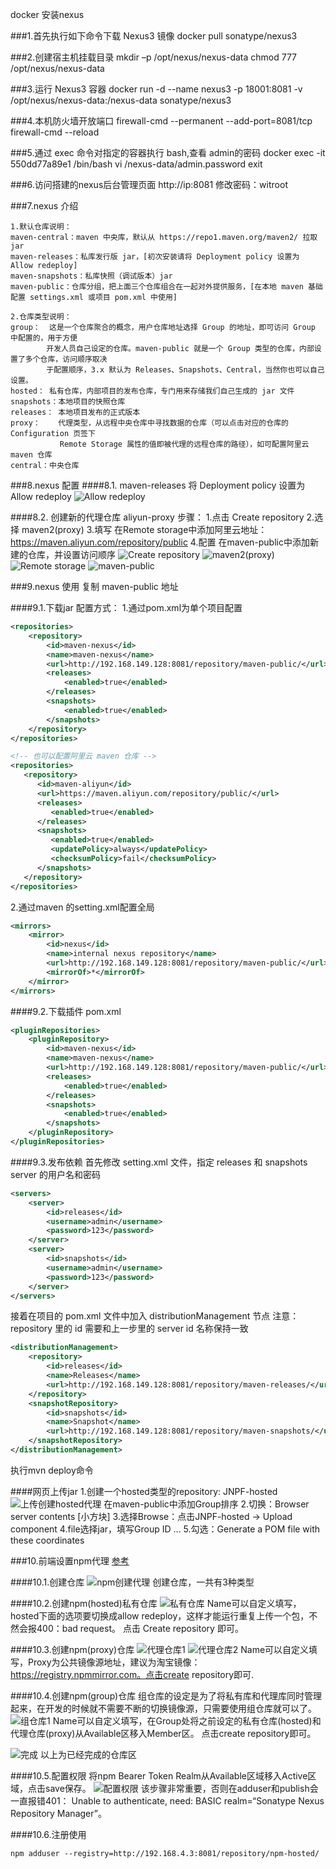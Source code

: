 docker 安装nexus


###1.首先执行如下命令下载 Nexus3 镜像
docker pull sonatype/nexus3

###2.创建宿主机挂载目录
mkdir –p /opt/nexus/nexus-data
chmod 777 /opt/nexus/nexus-data

###3.运行 Nexus3 容器
docker run -d --name nexus3 -p 18001:8081 -v /opt/nexus/nexus-data:/nexus-data sonatype/nexus3

###4.本机防火墙开放端口
firewall-cmd --permanent --add-port=8081/tcp
firewall-cmd --reload

###5.通过 exec 命令对指定的容器执行 bash,查看 admin的密码
docker exec -it 550dd77a89e1 /bin/bash
vi /nexus-data/admin.password
exit

###6.访问搭建的nexus后台管理页面 http://ip:8081
修改密码：witroot


###7.nexus 介绍
```text
1.默认仓库说明：
maven-central：maven 中央库，默认从 https://repo1.maven.org/maven2/ 拉取 jar
maven-releases：私库发行版 jar，[初次安装请将 Deployment policy 设置为 Allow redeploy]
maven-snapshots：私库快照（调试版本）jar
maven-public：仓库分组，把上面三个仓库组合在一起对外提供服务，[在本地 maven 基础配置 settings.xml 或项目 pom.xml 中使用]

2.仓库类型说明：
group：  这是一个仓库聚合的概念，用户仓库地址选择 Group 的地址，即可访问 Group 中配置的，用于方便
        开发人员自己设定的仓库。maven-public 就是一个 Group 类型的仓库，内部设置了多个仓库，访问顺序取决
        于配置顺序，3.x 默认为 Releases、Snapshots、Central，当然你也可以自己设置。
hosted： 私有仓库，内部项目的发布仓库，专门用来存储我们自己生成的 jar 文件
snapshots：本地项目的快照仓库
releases： 本地项目发布的正式版本
proxy：    代理类型，从远程中央仓库中寻找数据的仓库（可以点击对应的仓库的 Configuration 页签下
           Remote Storage 属性的值即被代理的远程仓库的路径），如可配置阿里云 maven 仓库
central：中央仓库
```

###8.nexus 配置
####8.1. maven-releases 将 Deployment policy 设置为 Allow redeploy
![Allow redeploy](./image/maven-releases.jpg)

####8.2. 创建新的代理仓库 aliyun-proxy
步骤：
1.点击 Create repository
2.选择 maven2(proxy)
3.填写 在Remote storage中添加阿里云地址：https://maven.aliyun.com/repository/public
4.配置 在maven-public中添加新建的仓库，并设置访问顺序
![Create repository](./image/创建代理仓库1.jpg)
![maven2(proxy)](./image/创建代理仓库2.jpg)
![Remote storage](./image/创建代理仓库3.jpg)
![maven-public](./image/创建代理仓库4.jpg)

###9.nexus 使用
复制 maven-public 地址

####9.1.下载jar
配置方式：
1.通过pom.xml为单个项目配置
```xml
<repositories>
    <repository>
        <id>maven-nexus</id>
        <name>maven-nexus</name>
        <url>http://192.168.149.128:8081/repository/maven-public/</url>
        <releases>
            <enabled>true</enabled>
        </releases>
        <snapshots>
            <enabled>true</enabled>
        </snapshots>
    </repository>
</repositories>

<!-- 也可以配置阿里云 maven 仓库 -->
<repositories>
   <repository>
      <id>maven-aliyun</id>
      <url>https://maven.aliyun.com/repository/public/</url>
      <releases>
         <enabled>true</enabled>
      </releases>
      <snapshots>
         <enabled>true</enabled>
         <updatePolicy>always</updatePolicy>
         <checksumPolicy>fail</checksumPolicy>
      </snapshots>
   </repository>
</repositories>
```

2.通过maven 的setting.xml配置全局
```xml
<mirrors>  
    <mirror>  
        <id>nexus</id>  
        <name>internal nexus repository</name>  
        <url>http://192.168.149.128:8081/repository/maven-public/</url>  
        <mirrorOf>*</mirrorOf>  
    </mirror>        
</mirrors>
```

####9.2.下载插件
pom.xml
```xml
<pluginRepositories>
    <pluginRepository>
        <id>maven-nexus</id>
        <name>maven-nexus</name>
        <url>http://192.168.149.128:8081/repository/maven-public/</url>
        <releases>
            <enabled>true</enabled>
        </releases>
        <snapshots>
            <enabled>true</enabled>
        </snapshots>
    </pluginRepository>
</pluginRepositories>
```

####9.3.发布依赖
首先修改 setting.xml 文件，指定 releases 和 snapshots server 的用户名和密码
```xml
<servers>
    <server>
        <id>releases</id>
        <username>admin</username>
        <password>123</password>
    </server>
    <server>
        <id>snapshots</id>
        <username>admin</username>
        <password>123</password>
    </server>
</servers>
```
接着在项目的 pom.xml 文件中加入 distributionManagement 节点
注意：repository 里的 id 需要和上一步里的 server id 名称保持一致
```xml
<distributionManagement>
    <repository>
        <id>releases</id>
        <name>Releases</name>
        <url>http://192.168.149.128:8081/repository/maven-releases/</url>
    </repository>
    <snapshotRepository>
        <id>snapshots</id>
        <name>Snapshot</name>
        <url>http://192.168.149.128:8081/repository/maven-snapshots/</url>
    </snapshotRepository>
</distributionManagement>
```
执行mvn deploy命令


####网页上传jar
1.创建一个hosted类型的repository: JNPF-hosted
![上传创建hosted代理](./image/上传创建hosted代理.jpg)
在maven-public中添加Group排序
2.切换：Browser server contents [小方块]
3.选择Browse：点击JNPF-hosted -> Upload component
4.file选择jar，填写Group ID ...
5.勾选：Generate a POM file with these coordinates



###10.前端设置npm代理
[参考](https://blog.csdn.net/HuangsTing/article/details/125146287)

####10.1.创建仓库
![npm创建代理](./image/npm01.jpg)
创建仓库，一共有3种类型

####10.2.创建npm(hosted)私有仓库
![私有仓库](./image/npm02.jpg)
Name可以自定义填写，hosted下面的选项要切换成allow redeploy，这样才能运行重复上传一个包，不然会报400：bad request。
点击 Create repository 即可。

####10.3.创建npm(proxy)仓库
![代理仓库1](./image/npm03.jpg)
![代理仓库2](./image/npm04.jpg)
Name可以自定义填写，Proxy为公共镜像源地址，建议为淘宝镜像：https://registry.npmmirror.com。点击create repository即可.

####10.4.创建npm(group)仓库
组仓库的设定是为了将私有库和代理库同时管理起来，在开发的时候就不需要不断的切换镜像源，只需要使用组仓库就可以了。
![组仓库1](./image/npm05.jpg)
Name可以自定义填写，在Group处将之前设定的私有仓库(hosted)和代理仓库(proxy)从Available区移入Member区。
点击create repository即可。

![完成](./image/npm06.jpg)
以上为已经完成的仓库区

####10.5.配置权限
将npm Bearer Token Realm从Available区域移入Active区域，点击save保存。
![配置权限](./image/npm07.jpg)
该步骤非常重要，否则在adduser和publish会一直报错401：
Unable to authenticate, need: BASIC realm=“Sonatype Nexus Repository Manager”。

####10.6.注册使用
```shell script
npm adduser --registry=http://192.168.4.3:8081/repository/npm-hosted/
```